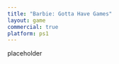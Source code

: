 ```yaml
---
title: "Barbie: Gotta Have Games"
layout: game
commercial: true
platform: ps1
---
```


placeholder

